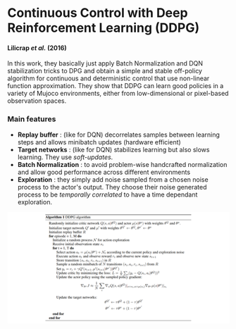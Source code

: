 # Continuous Control with Deep Reinforcement Learning (DDPG)
#### Lilicrap *et al.* (2016)

In this work, they basically just apply Batch Normalization and DQN stabilization tricks to DPG and obtain a simple and stable off-policy algorithm for continuous and deterministic control that use non-linear function approximation. They show that DDPG can learn good policies in a variety of Mujoco environments, either from low-dimensional or pixel-based observation spaces.

### Main features

* **Replay buffer** : (like for DQN) decorrelates samples between learning steps and allows minibatch updates (hardware efficient)
* **Target networks** : (like for DQN) stabilizes learning but also slows learning. They use *soft-updates*.
* **Batch Normalization** : to avoid problem-wise handcrafted normalization and allow good performance across different environments
* **Exploration** : they simply add noise sampled from a chosen noise process to the actor's output. They choose their noise generated process to be *temporally correlated* to have a time dependant exploration.

![algorithm](algorithm.PNG)

